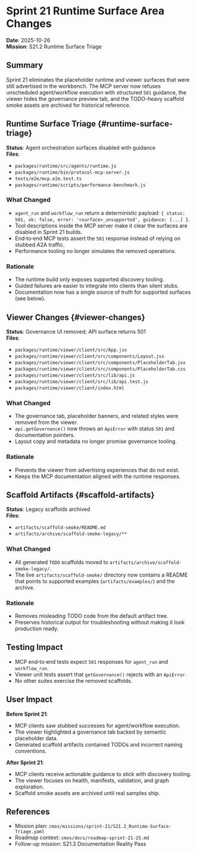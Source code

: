 # Sprint 21 Runtime Surface Area Changes

**Date**: 2025-10-26  
**Mission**: S21.2 Runtime Surface Triage

## Summary

Sprint 21 eliminates the placeholder runtime and viewer surfaces that were still advertised in the workbench. The MCP server now refuses unscheduled agent/workflow execution with structured `501` guidance, the viewer hides the governance preview tab, and the TODO-heavy scaffold smoke assets are archived for historical reference.

## Runtime Surface Triage {#runtime-surface-triage}

**Status**: Agent orchestration surfaces disabled with guidance  
**Files**:
- `packages/runtime/src/agents/runtime.js`
- `packages/runtime/bin/protocol-mcp-server.js`
- `tests/e2e/mcp.e2e.test.ts`
- `packages/runtime/scripts/performance-benchmark.js`

### What Changed
- `agent_run` and `workflow_run` return a deterministic payload: `{ status: 501, ok: false, error: '<surface>_unsupported', guidance: [...] }`.
- Tool descriptions inside the MCP server make it clear the surfaces are disabled in Sprint 21 builds.
- End‑to‑end MCP tests assert the `501` response instead of relying on stubbed A2A traffic.
- Performance tooling no longer simulates the removed operations.

### Rationale
- The runtime build only exposes supported discovery tooling.
- Guided failures are easier to integrate into clients than silent stubs.
- Documentation now has a single source of truth for supported surfaces (see below).

## Viewer Changes {#viewer-changes}

**Status**: Governance UI removed; API surface returns 501  
**Files**:
- `packages/runtime/viewer/client/src/App.jsx`
- `packages/runtime/viewer/client/src/components/Layout.jsx`
- `packages/runtime/viewer/client/src/components/PlaceholderTab.jsx`
- `packages/runtime/viewer/client/src/components/PlaceholderTab.css`
- `packages/runtime/viewer/client/src/lib/api.js`
- `packages/runtime/viewer/client/src/lib/api.test.js`
- `packages/runtime/viewer/client/index.html`

### What Changed
- The governance tab, placeholder banners, and related styles were removed from the viewer.
- `api.getGovernance()` now throws an `ApiError` with status `501` and documentation pointers.
- Layout copy and metadata no longer promise governance tooling.

### Rationale
- Prevents the viewer from advertising experiences that do not exist.
- Keeps the MCP documentation aligned with the runtime responses.

## Scaffold Artifacts {#scaffold-artifacts}

**Status**: Legacy scaffolds archived  
**Files**:
- `artifacts/scaffold-smoke/README.md`
- `artifacts/archive/scaffold-smoke-legacy/**`

### What Changed
- All generated `TODO` scaffolds moved to `artifacts/archive/scaffold-smoke-legacy/`.
- The live `artifacts/scaffold-smoke/` directory now contains a README that points to supported examples (`artifacts/examples/`) and the archive.

### Rationale
- Removes misleading TODO code from the default artifact tree.
- Preserves historical output for troubleshooting without making it look production ready.

## Testing Impact

- MCP end‑to‑end tests expect `501` responses for `agent_run` and `workflow_run`.
- Viewer unit tests assert that `getGovernance()` rejects with an `ApiError`.
- No other suites exercise the removed scaffolds.

## User Impact

**Before Sprint 21**:
- MCP clients saw stubbed successes for agent/workflow execution.
- The viewer highlighted a governance tab backed by semantic placeholder data.
- Generated scaffold artifacts contained TODOs and incorrect naming conventions.

**After Sprint 21**:
- MCP clients receive actionable guidance to stick with discovery tooling.
- The viewer focuses on health, manifests, validation, and graph exploration.
- Scaffold smoke assets are archived until real samples ship.

## References

- Mission plan: `cmos/missions/sprint-21/S21.2_Runtime-Surface-Triage.yaml`
- Roadmap context: `cmos/docs/roadmap-sprint-21-25.md`
- Follow-up mission: S21.3 Documentation Reality Pass
